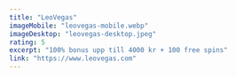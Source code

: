 ```yaml
---
title: "LeoVegas"
imageMobile: "leovegas-mobile.webp"
imageDesktop: "leovegas-desktop.jpeg"
rating: 5
excerpt: "100% bonus upp till 4000 kr + 100 free spins"
link: "https://www.leovegas.com"
---
```

